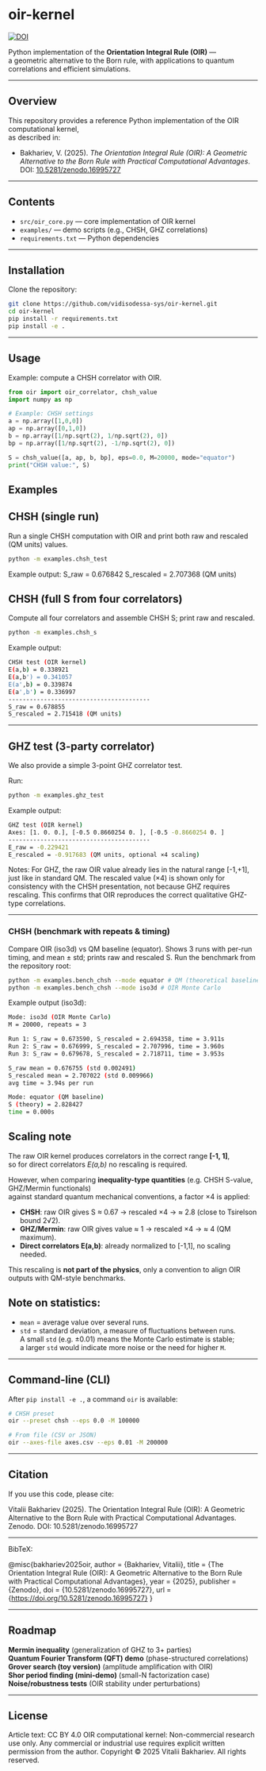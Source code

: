# oir-kernel

[![DOI](https://zenodo.org/badge/DOI/10.5281/zenodo.16995727.svg)](https://doi.org/10.5281/zenodo.16995727)

Python implementation of the **Orientation Integral Rule (OIR)** —  
a geometric alternative to the Born rule, with applications to quantum correlations and efficient simulations.

---

## Overview
This repository provides a reference Python implementation of the OIR computational kernel,  
as described in:

- Bakhariev, V. (2025). *The Orientation Integral Rule (OIR): A Geometric Alternative to the Born Rule with Practical Computational Advantages*.  
  DOI: [10.5281/zenodo.16995727](https://doi.org/10.5281/zenodo.16995727)

---

## Contents
- `src/oir_core.py` — core implementation of OIR kernel  
- `examples/` — demo scripts (e.g., CHSH, GHZ correlations)  
- `requirements.txt` — Python dependencies

---

## Installation
Clone the repository:
```bash
git clone https://github.com/vidisodessa-sys/oir-kernel.git
cd oir-kernel
pip install -r requirements.txt
pip install -e .
```
---
## Usage

Example: compute a CHSH correlator with OIR.

```python
from oir import oir_correlator, chsh_value
import numpy as np

# Example: CHSH settings
a = np.array([1,0,0])
ap = np.array([0,1,0])
b = np.array([1/np.sqrt(2), 1/np.sqrt(2), 0])
bp = np.array([1/np.sqrt(2), -1/np.sqrt(2), 0])

S = chsh_value([a, ap, b, bp], eps=0.0, M=20000, mode="equator")
print("CHSH value:", S)
```
## Examples

## CHSH (single run)
Run a single CHSH computation with OIR and print both raw and rescaled (QM units) values.

```bash
python -m examples.chsh_test
```
Example output:
S_raw = 0.676842
S_rescaled = 2.707368 (QM units)

## CHSH (full S from four correlators)
Compute all four correlators and assemble CHSH S; print raw and rescaled.
```bash
python -m examples.chsh_s
```
Example output:
```bash
CHSH test (OIR kernel)
E(a,b) = 0.338921
E(a,b') = 0.341057
E(a',b) = 0.339874
E(a',b') = 0.336997
----------------------------------------
S_raw = 0.678855
S_rescaled = 2.715418 (QM units)
```

---
## GHZ test (3-party correlator)
We also provide a simple 3-point GHZ correlator test.

Run:
```bash
python -m examples.ghz_test
```
Example output:
```bash
GHZ test (OIR kernel)
Axes: [1. 0. 0.], [-0.5 0.8660254 0. ], [-0.5 -0.8660254 0. ]
----------------------------------------
E_raw = -0.229421
E_rescaled = -0.917683 (QM units, optional ×4 scaling)
```

Notes:
For GHZ, the raw OIR value already lies in the natural range [-1,+1], just like in standard QM.
The rescaled value (×4) is shown only for consistency with the CHSH presentation, not because GHZ requires rescaling.
This confirms that OIR reproduces the correct qualitative GHZ-type correlations.

---
### CHSH (benchmark with repeats & timing)
Compare OIR (iso3d) vs QM baseline (equator). Shows 3 runs with per-run timing, and mean ± std; prints raw and rescaled S.
Run the benchmark from the repository root:

```bash
python -m examples.bench_chsh --mode equator # QM (theoretical baseline)
python -m examples.bench_chsh --mode iso3d # OIR Monte Carlo
```
Example output (iso3d):
```bash
Mode: iso3d (OIR Monte Carlo)
M = 20000, repeats = 3

Run 1: S_raw = 0.673590, S_rescaled = 2.694358, time = 3.911s  
Run 2: S_raw = 0.676999, S_rescaled = 2.707996, time = 3.960s  
Run 3: S_raw = 0.679678, S_rescaled = 2.718711, time = 3.953s  

S_raw mean = 0.676755 (std 0.002491)  
S_rescaled mean = 2.707022 (std 0.009966)  
avg time ≈ 3.94s per run

Mode: equator (QM baseline)
S (theory) = 2.828427  
time = 0.000s
```

## Scaling note

The raw OIR kernel produces correlators in the correct range **[-1, 1]**,  
so for direct correlators *E(a,b)* no rescaling is required.

However, when comparing **inequality-type quantities** (e.g. CHSH S-value, GHZ/Mermin functionals)  
against standard quantum mechanical conventions, a factor ×4 is applied:

- **CHSH**: raw OIR gives S ≈ 0.67 → rescaled ×4 → ≈ 2.8 (close to Tsirelson bound 2√2).  
- **GHZ/Mermin**: raw OIR gives value ≈ 1 → rescaled ×4 → ≈ 4 (QM maximum).  
- **Direct correlators E(a,b)**: already normalized to [-1,1], no scaling needed.

This rescaling is **not part of the physics**, only a convention to align OIR outputs with QM-style benchmarks.

## Note on statistics:
- `mean` = average value over several runs.  
- `std` = standard deviation, a measure of fluctuations between runs.  
  A small `std` (e.g. ±0.01) means the Monte Carlo estimate is stable;  
  a larger `std` would indicate more noise or the need for higher `M`.

---

## Command-line (CLI)
After `pip install -e .`, a command `oir` is available:

```bash
# CHSH preset
oir --preset chsh --eps 0.0 -M 100000

# From file (CSV or JSON)
oir --axes-file axes.csv --eps 0.01 -M 200000
```
---

## Citation
If you use this code, please cite:

Vitalii Bakhariev (2025).
The Orientation Integral Rule (OIR): A Geometric Alternative to the Born Rule with Practical Computational Advantages.
Zenodo. DOI: 10.5281/zenodo.16995727

---

BibTeX:

@misc{bakhariev2025oir,
  author       = {Bakhariev, Vitalii},
  title        = {The Orientation Integral Rule (OIR): 
                  A Geometric Alternative to the Born Rule with Practical Computational Advantages},
  year         = {2025},
  publisher    = {Zenodo},
  doi          = {10.5281/zenodo.16995727},
  url          = {https://doi.org/10.5281/zenodo.16995727}
}

---

## Roadmap
**Mermin inequality** (generalization of GHZ to 3+ parties)  
**Quantum Fourier Transform (QFT) demo** (phase-structured correlations)  
**Grover search (toy version)** (amplitude amplification with OIR)  
**Shor period finding (mini-demo)** (small-N factorization case)  
**Noise/robustness tests** (OIR stability under perturbations)  
  
---

## License
Article text: CC BY 4.0
OIR computational kernel: Non-commercial research use only.
Any commercial or industrial use requires explicit written permission from the author.
Copyright © 2025 Vitalii Bakhariev. All rights reserved.
